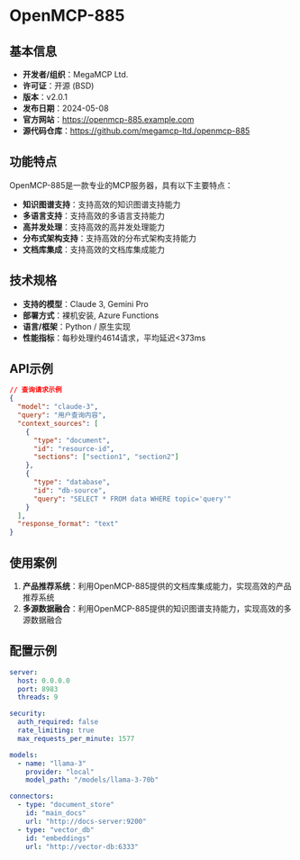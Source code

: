 # OpenMCP-885

## 基本信息

- **开发者/组织**：MegaMCP Ltd.
- **许可证**：开源 (BSD)
- **版本**：v2.0.1
- **发布日期**：2024-05-08
- **官方网站**：https://openmcp-885.example.com
- **源代码仓库**：https://github.com/megamcp-ltd./openmcp-885

## 功能特点

OpenMCP-885是一款专业的MCP服务器，具有以下主要特点：

- **知识图谱支持**：支持高效的知识图谱支持能力
- **多语言支持**：支持高效的多语言支持能力
- **高并发处理**：支持高效的高并发处理能力
- **分布式架构支持**：支持高效的分布式架构支持能力
- **文档库集成**：支持高效的文档库集成能力


## 技术规格

- **支持的模型**：Claude 3, Gemini Pro
- **部署方式**：裸机安装, Azure Functions
- **语言/框架**：Python / 原生实现
- **性能指标**：每秒处理约4614请求，平均延迟<373ms

## API示例

```json
// 查询请求示例
{
  "model": "claude-3",
  "query": "用户查询内容",
  "context_sources": [
    {
      "type": "document",
      "id": "resource-id",
      "sections": ["section1", "section2"]
    },
    {
      "type": "database",
      "id": "db-source",
      "query": "SELECT * FROM data WHERE topic='query'"
    }
  ],
  "response_format": "text"
}
```

## 使用案例

1. **产品推荐系统**：利用OpenMCP-885提供的文档库集成能力，实现高效的产品推荐系统
2. **多源数据融合**：利用OpenMCP-885提供的知识图谱支持能力，实现高效的多源数据融合


## 配置示例

```yaml
server:
  host: 0.0.0.0
  port: 8983
  threads: 9

security:
  auth_required: false
  rate_limiting: true
  max_requests_per_minute: 1577

models:
  - name: "llama-3"
    provider: "local"
    model_path: "/models/llama-3-70b"

connectors:
  - type: "document_store"
    id: "main_docs"
    url: "http://docs-server:9200"
  - type: "vector_db"
    id: "embeddings"
    url: "http://vector-db:6333"
```